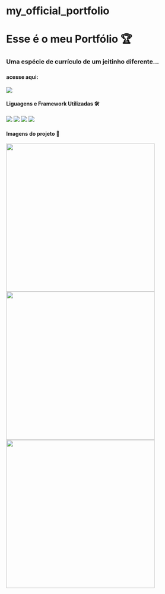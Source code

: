 # my_official_portfolio

<h1>Esse é o meu Portfólio 🏆</h1>

<h3>Uma espécie de currículo de um jeitinho diferente...<h3>

<h4>acesse aqui:</h4><a href="https://lugabrielll.netlify.app/"><img src="https://img.shields.io/badge/Blogger-FF5722?style=for-the-badge&logo=blogger&logoColor=white" target="_blank"></a> 

<h4>Liguagens e Framework Utilizadas 🛠</h4>

<a href=''><img src="https://img.shields.io/badge/TypeScript-007ACC?style=for-the-badge&logo=typescript&logoColor=white"></a>
<a href=''><img src="https://img.shields.io/badge/HTML5-E34F26?style=for-the-badge&logo=html5&logoColor=white"></a>
<a href=''><img src="https://img.shields.io/badge/JavaScript-323330?style=for-the-badge&logo=javascript&logoColor=F7DF1E"></a>
<a href=''><img src="https://img.shields.io/badge/Bootstrap-563D7C?style=for-the-badge&logo=bootstrap&logoColor=white"></a>

<h4>Imagens do projeto 📸</h4>

<img width="400" src="https://user-images.githubusercontent.com/83100757/196310116-2e287986-254d-4df2-b9cf-1b9be27d2b54.png">
<img width="400" src="https://user-images.githubusercontent.com/83100757/196310176-c23dd865-db83-4456-a41e-10fd1b9cc0a5.png">
<img width="400" src="https://user-images.githubusercontent.com/83100757/196310270-a46f3c24-5688-49b6-95ee-979146999d43.png">

